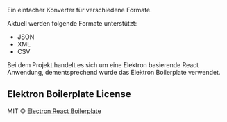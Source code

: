Ein einfacher Konverter für verschiedene Formate.

Aktuell werden folgende Formate unterstützt:
- JSON
- XML
- CSV

Bei dem Projekt handelt es sich um eine Elektron basierende React Anwendung, dementsprechend wurde das Elektron Boilerplate verwendet.



## Elektron Boilerplate License
MIT © [Electron React Boilerplate](https://github.com/electron-react-boilerplate)

